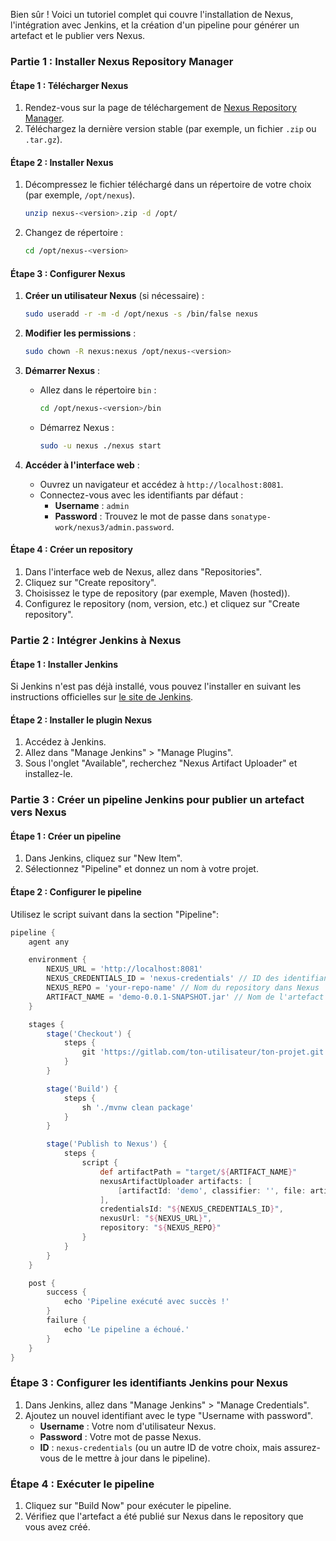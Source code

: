 Bien sûr ! Voici un tutoriel complet qui couvre l'installation de Nexus, l'intégration avec Jenkins, et la création d'un pipeline pour générer un artefact et le publier vers Nexus.

### Partie 1 : Installer Nexus Repository Manager

#### Étape 1 : Télécharger Nexus

1. Rendez-vous sur la page de téléchargement de [Nexus Repository Manager](https://help.sonatype.com/repomanager3/download).
2. Téléchargez la dernière version stable (par exemple, un fichier `.zip` ou `.tar.gz`).

#### Étape 2 : Installer Nexus

1. Décompressez le fichier téléchargé dans un répertoire de votre choix (par exemple, `/opt/nexus`).
   ```bash
   unzip nexus-<version>.zip -d /opt/
   ```
2. Changez de répertoire :
   ```bash
   cd /opt/nexus-<version>
   ```

#### Étape 3 : Configurer Nexus

1. **Créer un utilisateur Nexus** (si nécessaire) :
   ```bash
   sudo useradd -r -m -d /opt/nexus -s /bin/false nexus
   ```

2. **Modifier les permissions** :
   ```bash
   sudo chown -R nexus:nexus /opt/nexus-<version>
   ```

3. **Démarrer Nexus** :
   - Allez dans le répertoire `bin` :
     ```bash
     cd /opt/nexus-<version>/bin
     ```
   - Démarrez Nexus :
     ```bash
     sudo -u nexus ./nexus start
     ```

4. **Accéder à l'interface web** :
   - Ouvrez un navigateur et accédez à `http://localhost:8081`.
   - Connectez-vous avec les identifiants par défaut :
     - **Username** : `admin`
     - **Password** : Trouvez le mot de passe dans `sonatype-work/nexus3/admin.password`.

#### Étape 4 : Créer un repository

1. Dans l'interface web de Nexus, allez dans "Repositories".
2. Cliquez sur "Create repository".
3. Choisissez le type de repository (par exemple, Maven (hosted)).
4. Configurez le repository (nom, version, etc.) et cliquez sur "Create repository".

### Partie 2 : Intégrer Jenkins à Nexus

#### Étape 1 : Installer Jenkins

Si Jenkins n'est pas déjà installé, vous pouvez l'installer en suivant les instructions officielles sur [le site de Jenkins](https://www.jenkins.io/doc/book/installing/).

#### Étape 2 : Installer le plugin Nexus

1. Accédez à Jenkins.
2. Allez dans "Manage Jenkins" > "Manage Plugins".
3. Sous l'onglet "Available", recherchez "Nexus Artifact Uploader" et installez-le.

### Partie 3 : Créer un pipeline Jenkins pour publier un artefact vers Nexus

#### Étape 1 : Créer un pipeline

1. Dans Jenkins, cliquez sur "New Item".
2. Sélectionnez "Pipeline" et donnez un nom à votre projet.

#### Étape 2 : Configurer le pipeline

Utilisez le script suivant dans la section "Pipeline":

```groovy
pipeline {
    agent any

    environment {
        NEXUS_URL = 'http://localhost:8081'
        NEXUS_CREDENTIALS_ID = 'nexus-credentials' // ID des identifiants Jenkins
        NEXUS_REPO = 'your-repo-name' // Nom du repository dans Nexus
        ARTIFACT_NAME = 'demo-0.0.1-SNAPSHOT.jar' // Nom de l'artefact
    }

    stages {
        stage('Checkout') {
            steps {
                git 'https://gitlab.com/ton-utilisateur/ton-projet.git'
            }
        }

        stage('Build') {
            steps {
                sh './mvnw clean package'
            }
        }

        stage('Publish to Nexus') {
            steps {
                script {
                    def artifactPath = "target/${ARTIFACT_NAME}"
                    nexusArtifactUploader artifacts: [
                        [artifactId: 'demo', classifier: '', file: artifactPath, groupId: 'com.example', version: '0.0.1-SNAPSHOT']
                    ], 
                    credentialsId: "${NEXUS_CREDENTIALS_ID}",
                    nexusUrl: "${NEXUS_URL}",
                    repository: "${NEXUS_REPO}"
                }
            }
        }
    }

    post {
        success {
            echo 'Pipeline exécuté avec succès !'
        }
        failure {
            echo 'Le pipeline a échoué.'
        }
    }
}
```

### Étape 3 : Configurer les identifiants Jenkins pour Nexus

1. Dans Jenkins, allez dans "Manage Jenkins" > "Manage Credentials".
2. Ajoutez un nouvel identifiant avec le type "Username with password".
   - **Username** : Votre nom d'utilisateur Nexus.
   - **Password** : Votre mot de passe Nexus.
   - **ID** : `nexus-credentials` (ou un autre ID de votre choix, mais assurez-vous de le mettre à jour dans le pipeline).

### Étape 4 : Exécuter le pipeline

1. Cliquez sur "Build Now" pour exécuter le pipeline.
2. Vérifiez que l'artefact a été publié sur Nexus dans le repository que vous avez créé.
